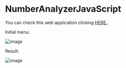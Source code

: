 # NumberAnalyzerJavaScript

You can check this web application clicking <a href="https://pedrosmaxy.github.io/NumberAnalyzerJavaScript/">HERE.</a>.

Initial menu:

![image](https://github.com/PedroSmaxY/NumberAnalyzerJavaScript/assets/127573080/eace1ace-12fa-4ed4-8491-a48325a68301)


Result:

![image](https://github.com/PedroSmaxY/NumberAnalyzerJavaScript/assets/127573080/807e6b95-212b-459f-b6a4-8fa15dde2708)

